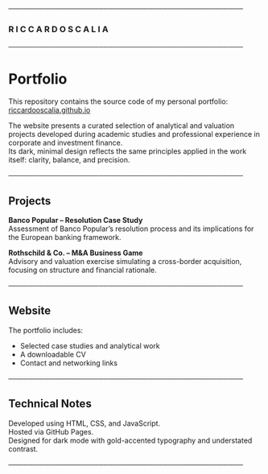 ───────────────────────────────────────────────
### R I C C A R D O   S C A L I A
───────────────────────────────────────────────
# Portfolio

This repository contains the source code of my personal portfolio:  
[riccardooscalia.github.io](https://riccardooscalia.github.io/riccardoscalia.github.io/)

The website presents a curated selection of analytical and valuation projects developed during academic studies and professional experience in corporate and investment finance.  
Its dark, minimal design reflects the same principles applied in the work itself: clarity, balance, and precision.

───────────────────────────────────────────────

## Projects

**Banco Popular – Resolution Case Study**  
Assessment of Banco Popular’s resolution process and its implications for the European banking framework.

**Rothschild & Co. – M&A Business Game**  
Advisory and valuation exercise simulating a cross-border acquisition, focusing on structure and financial rationale.

───────────────────────────────────────────────

## Website

The portfolio includes:
- Selected case studies and analytical work  
- A downloadable CV  
- Contact and networking links  

───────────────────────────────────────────────

## Technical Notes

Developed using HTML, CSS, and JavaScript.  
Hosted via GitHub Pages.  
Designed for dark mode with gold-accented typography and understated contrast.

───────────────────────────────────────────────
